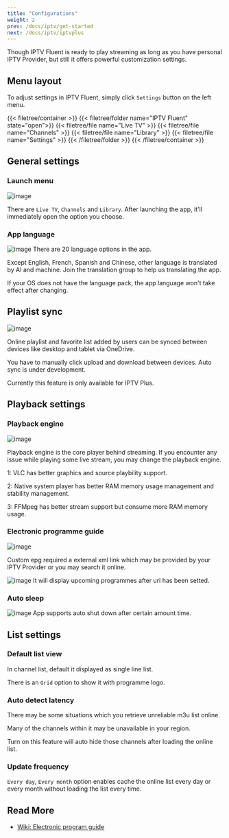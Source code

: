 ```yaml
---
title: "Configurations"
weight: 2
prev: /docs/iptv/get-started
next: /docs/iptv/iptvplus
---
```


Though IPTV Fluent is ready to play streaming as long as you have personal IPTV Provider, but still it offers powerful customization settings.

<!--more-->
## Menu layout

To adjust settings in IPTV Fluent, simply click `Settings` button on the left menu.

{{< filetree/container >}}
  {{< filetree/folder name="IPTV Fluent" state="open">}}
      {{< filetree/file name="Live TV" >}}
      {{< filetree/file name="Channels" >}}
      {{< filetree/file name="Library" >}}
      {{< filetree/file name="Settings" >}}
  {{< /filetree/folder >}}
{{< /filetree/container >}}

## General settings

### Launch menu

![image](https://od.lk/s/200607426_u0Sx5/launchmenu.png)

There are `Live TV`, `Channels` and `Library`. After launching the app, it'll immediately open the option you choose.

### App language

![image](https://od.lk/s/200607851_yegn7/language.png)
There are 20 language options in the app.

Except English, French, Spanish and Chinese, other language is translated by AI and machine. Join the translation group to help us translating the app.

If your OS does not have the language pack, the app language won't take effect after changing.

## Playlist sync

![image](https://od.lk/s/200608026_n1oNA/sync.png)

Online playlist and favorite list added by users can be synced between devices like desktop and tablet via OneDrive.

You have to manually click upload and download between devices. Auto sync is under development.

Currently this feature is only available for IPTV Plus.

## Playback settings

### Playback engine

![image](https://od.lk/s/200609031_t4bhu/playbackengine.png)

Playback engine is the core player behind streaming. If you encounter any issue while playing some live stream, you may change the playback engine.

1: VLC has better graphics and source playbility support.

2: Native system player has better RAM memory usage management and stability management.

3: FFMpeg has better stream support but consume more RAM memory usage.

### Electronic programme guide

![image](https://od.lk/s/200611282_LCp8I/EPG.png)

Custom epg required a external xml link which may be provided by your IPTV Provider or you may search it online.

![image](https://od.lk/s/200612577_CWt9Q/epg2.png)
It will display upcoming programmes after url has been setted.

### Auto sleep

![image](https://od.lk/s/200612991_jD6Gx/autosleep.png)
App supports auto shut down after certain amount time.

## List settings

### Default list view

In channel list, default it displayed as single line list.

There is an `Grid` option to show it with programme logo.

### Auto detect latency

There may be some situations which you retrieve unreliable m3u list online.

Many of the channels within it may be unavailable in your region.

Turn on this feature will auto hide those channels after loading the online list.

### Update frequency

`Every day`, `Every month` option enables cache the online list every day or every month without loading the list every time.

## Read More

- [Wiki: Electronic program guide](https://en.wikipedia.org/wiki/Electronic_program_guide)